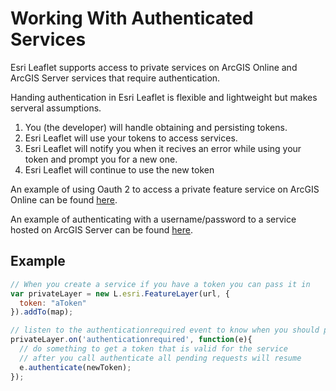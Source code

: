 # Working With Authenticated Services

Esri Leaflet supports access to private services on ArcGIS Online and ArcGIS Server services that require authentication.

Handing authentication in Esri Leaflet is flexible and lightweight but makes serveral assumptions.

1. You (the developer) will handle obtaining and persisting tokens.
2. Esri Leaflet will use your tokens to access services.
3. Esri Leaflet will notify you when it recives an error while using your token and prompt you for a new one.
4. Esri Leaflet will continue to use the new token

An example of using Oauth 2 to access a private feature service on ArcGIS Online can be found [here](http://esri.github.io/esri-leaflet/privatefeaturelayer.html).

An example of authenticating with a username/password to a service hosted on ArcGIS Server can be found [here](http://esri.github.io/esri-leaflet/privatemapservice.html).

## Example

```js
// When you create a service if you have a token you can pass it in
var privateLayer = new L.esri.FeatureLayer(url, {
  token: "aToken"
}).addTo(map);

// listen to the authenticationrequired event to know when you should provide a new token
privateLayer.on('authenticationrequired', function(e){
  // do something to get a token that is valid for the service
  // after you call authenticate all pending requests will resume
  e.authenticate(newToken);
});
```